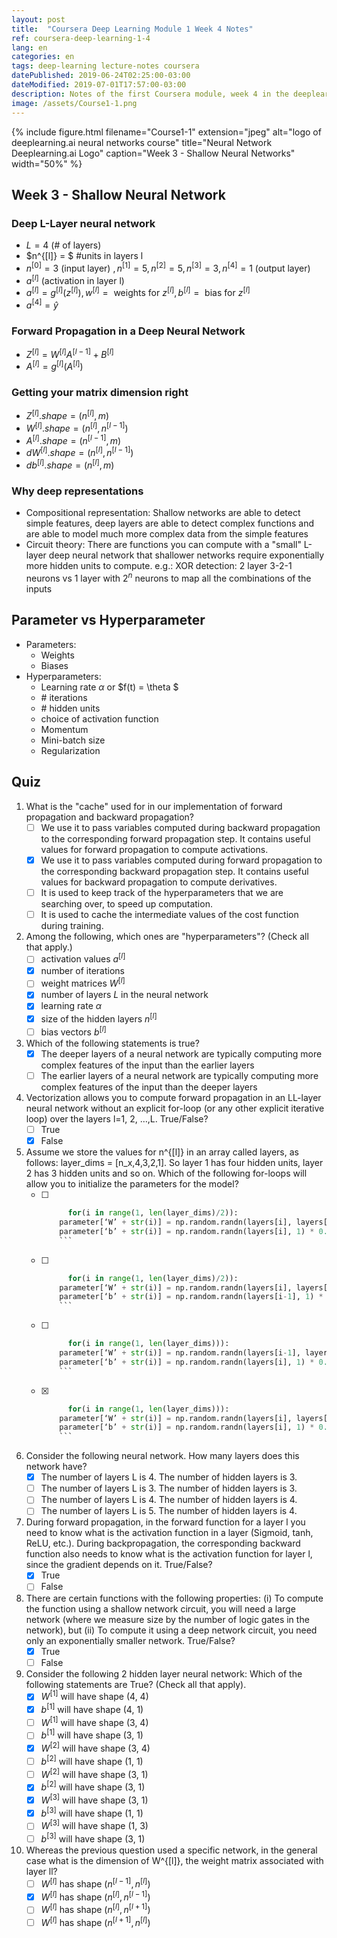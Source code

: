 ```yaml
---
layout: post
title:  "Coursera Deep Learning Module 1 Week 4 Notes"
ref: coursera-deep-learning-1-4
lang: en
categories: en
tags: deep-learning lecture-notes coursera
datePublished: 2019-06-24T02:25:00-03:00
dateModified: 2019-07-01T17:57:00-03:00
description: Notes of the first Coursera module, week 4 in the deeplearning.ai specialization
image: /assets/Course1-1.png
---
```


{% include figure.html filename="Course1-1" extension="jpeg" alt="logo of deeplearning.ai neural networks course" title="Neural Network Deeplearning.ai Logo" caption="Week 3 - Shallow Neural Networks" width="50%" %}

## Week 3 - Shallow Neural Network
<script type="text/x-mathjax-config">
MathJax.Hub.Config({
  tex2jax: {inlineMath: [['$','$'], ['\\(','\\)']]},
  displayAlign: "left"
});
</script>
<script src='https://cdnjs.cloudflare.com/ajax/libs/mathjax/2.7.5/latest.js?config=TeX-MML-AM_CHTML' async></script>

### Deep L-Layer neural network

* $L = 4$ (# of layers)
* $n^{[l]} = $ #units in layers l
* $n^{[0]} = 3 \text{ (input layer) }, n^{[1]} = 5, n^{[2]} = 5, n^{[3]} = 3, n^{[4]} = 1 \text{ (output layer) }$
* $a^{[l]}$ (activation in layer l)
* $a^{[l]} = g^{[l]}(z^{[l]}), w^{[l]} = \text{ weights for } z^{[l]}, b^{[l]} = \text{ bias for } z^{[l]}$
* $a^{[4]} = \hat{y}$

### Forward Propagation in a Deep Neural Network

* $Z^{[l]} = W^{[l]}A^{[l-1]} + B^{[l]}$
* $A^{[l]} = g^{[l]}(A^{[l]})$

### Getting your matrix dimension right

* $Z^{[l]}.shape = (n^{[l]}, m)$
* $W^{[l]}.shape = (n^{[l]}, n^{[l-1]})$
* $A^{[l]}.shape = (n^{[l-1]}, m)$
* $dW^{[l]}.shape = (n^{[l]}, n^{[l-1]})$
* $db^{[l]}.shape = (n^{[l]}, m)$

### Why deep representations

* Compositional representation: Shallow networks are able to detect simple features, deep layers are able to detect complex functions and are able to model much more complex data from the simple features
* Circuit theory: There are functions you can compute with a "small" L-layer deep neural network that shallower networks require exponentially more hidden units to compute. e.g.: XOR detection: 2 layer 3-2-1 neurons vs 1 layer with $2^n$ neurons to map all the combinations of the inputs

## Parameter vs Hyperparameter

* Parameters:
	* Weights
	* Biases
* Hyperparameters: 
	* Learning rate $\alpha$ or $f(t) = \theta $
	* \# iterations
	* \# hidden units
	* choice of activation function
	* Momentum
	* Mini-batch size
	* Regularization

## Quiz

1. What is the "cache" used for in our implementation of forward propagation and backward propagation?
	* [ ] We use it to pass variables computed during backward propagation to the corresponding forward propagation step. It contains useful values for forward propagation to compute activations.
	* [X] We use it to pass variables computed during forward propagation to the corresponding backward propagation step. It contains useful values for backward propagation to compute derivatives.
	* [ ] It is used to keep track of the hyperparameters that we are searching over, to speed up computation.
	* [ ] It is used to cache the intermediate values of the cost function during training.

2. Among the following, which ones are "hyperparameters"? (Check all that apply.)
	* [ ] activation values $a^{[l]}$
	* [X] number of iterations
	* [ ] weight matrices $W^{[l]}$
	* [X] number of layers $L$ in the neural network
	* [X] learning rate $\alpha$
	* [X] size of the hidden layers $n^{[l]}$
	* [ ] bias vectors $b^{[l]}$

3. Which of the following statements is true?
	* [X] The deeper layers of a neural network are typically computing more complex features of the input than the earlier layers
	* [ ] The earlier layers of a neural network are typically computing more complex features of the input than the deeper layers

4. Vectorization allows you to compute forward propagation in an LL-layer neural network without an explicit for-loop (or any other explicit iterative loop) over the layers l=1, 2, …,L. True/False?
	* [ ] True
	* [X] False

5. Assume we store the values for n^{[l]} in an array called layers, as follows: layer_dims = [n_x,4,3,2,1]. So layer 1 has four hidden units, layer 2 has 3 hidden units and so on. Which of the following for-loops will allow you to initialize the parameters for the model?
	* [ ] ```python
			for(i in range(1, len(layer_dims)/2)):
		  parameter[‘W’ + str(i)] = np.random.randn(layers[i], layers[i-1])) * 0.01
		  parameter[‘b’ + str(i)] = np.random.randn(layers[i], 1) * 0.01
		  ```
	* [ ] ```python
			for(i in range(1, len(layer_dims)/2)):
		  parameter[‘W’ + str(i)] = np.random.randn(layers[i], layers[i-1])) * 0.01
		  parameter[‘b’ + str(i)] = np.random.randn(layers[i-1], 1) * 0.01
		  ```
	* [ ] ```python
			for(i in range(1, len(layer_dims))):
		  parameter[‘W’ + str(i)] = np.random.randn(layers[i-1], layers[i])) * 0.01
		  parameter[‘b’ + str(i)] = np.random.randn(layers[i], 1) * 0.01
		  ```
	* [X] ```python
			for(i in range(1, len(layer_dims))):
		  parameter[‘W’ + str(i)] = np.random.randn(layers[i], layers[i-1])) * 0.01
		  parameter[‘b’ + str(i)] = np.random.randn(layers[i], 1) * 0.01
		  ```

6. Consider the following neural network. How many layers does this network have?
	* [X] The number of layers L is 4. The number of hidden layers is 3.
	* [ ] The number of layers L is 3. The number of hidden layers is 3.
	* [ ] The number of layers L is 4. The number of hidden layers is 4.
	* [ ] The number of layers L is 5. The number of hidden layers is 4.

7. During forward propagation, in the forward function for a layer l you need to know what is the activation function in a layer (Sigmoid, tanh, ReLU, etc.). During backpropagation, the corresponding backward function also needs to know what is the activation function for layer l, since the gradient depends on it. True/False?
	* [X] True
	* [ ] False

8. There are certain functions with the following properties: (i) To compute the function using a shallow network circuit, you will need a large network (where we measure size by the number of logic gates in the network), but (ii) To compute it using a deep network circuit, you need only an exponentially smaller network. True/False?
	* [X] True
	* [ ] False

9. Consider the following 2 hidden layer neural network:
Which of the following statements are True? (Check all that apply).
	* [X] $W^{[1]}$ will have shape (4, 4)
	* [X] $b^{[1]}$ will have shape (4, 1)
	* [ ] $W^{[1]}$ will have shape (3, 4)
	* [ ] $b^{[1]}$ will have shape (3, 1)
	* [X] $W^{[2]}$ will have shape (3, 4)
	* [ ] $b^{[2]}$ will have shape (1, 1)
	* [ ] $W^{[2]}$ will have shape (3, 1)
	* [X] $b^{[2]}$ will have shape (3, 1)
	* [X] $W^{[3]}$ will have shape (3, 1)
	* [X] $b^{[3]}$ will have shape (1, 1)
	* [ ] $W^{[3]}$ will have shape (1, 3)
	* [ ] $b^{[3]}$ will have shape (3, 1)

10. Whereas the previous question used a specific network, in the general case what is the dimension of W^{[l]}, the weight matrix associated with layer ll?
	* [ ] $W^{[l]}$ has shape $(n^{[l-1]}, n^{[l]})$
	* [X] $W^{[l]}$ has shape $(n^{[l]}, n^{[l-1]})$
	* [ ] $W^{[l]}$ has shape $(n^{[l]}, n^{[l+1]})$
	* [ ] $W^{[l]}$ has shape $(n^{[l+1]}, n^{[l]})$